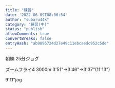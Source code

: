 ```yaml
---
title: "練習"
date: '2022-06-09T08:06:54'
author: "subaru44k"
category: "練習(中)"
status: "publish"
allowComments: true
convertBreaks: false
entryHash: "ab9896724d27e49c11ebcaedc952c5de"
---
```

朝練
25分ジョグ

ズームフライ4
3000m
3'51"→3'46"→3'37"(11'13")

9'11"jog
